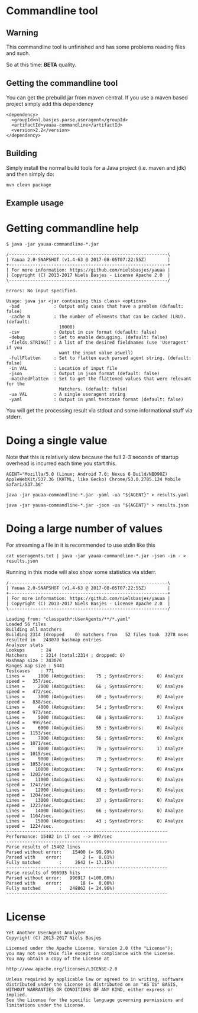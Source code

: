 # Commandline tool

## Warning
This commandline tool is unfinished and has some problems reading files and such.

So at this time: **BETA** quality.

## Getting the commandline tool
You can get the prebuild jar from maven central.
If you use a maven based project simply add this dependency

    <dependency>
      <groupId>nl.basjes.parse.useragent</groupId>
      <artifactId>yauaa-commandline</artifactId>
      <version>2.2</version>
    </dependency>

## Building
Simply install the normal build tools for a Java project (i.e. maven and jdk) and then simply do:

    mvn clean package

## Example usage

# Getting commandline help

    $ java -jar yauaa-commandline-*.jar 
    
    /------------------------------------------------------------\
    | Yauaa 2.0-SNAPSHOT (v1.4-63 @ 2017-08-05T07:22:55Z)        |
    +------------------------------------------------------------+
    | For more information: https://github.com/nielsbasjes/yauaa |
    | Copyright (C) 2013-2017 Niels Basjes - License Apache 2.0  |
    \------------------------------------------------------------/
    
    Errors: No input specified.
    
    Usage: java jar <jar containing this class> <options>
     -bad             : Output only cases that have a problem (default: false)
     -cache N         : The number of elements that can be cached (LRU). (default:
                        10000)
     -csv             : Output in csv format (default: false)
     -debug           : Set to enable debugging. (default: false)
     -fields STRING[] : A list of the desired fieldnames (use 'Useragent' if you
                        want the input value aswell)
     -fullFlatten     : Set to flatten each parsed agent string. (default: false)
     -in VAL          : Location of input file
     -json            : Output in json format (default: false)
     -matchedFlatten  : Set to get the flattened values that were relevant for the
                        Matchers. (default: false)
     -ua VAL          : A single useragent string
     -yaml            : Output in yaml testcase format (default: false)

You will get the processing result via stdout and some informational stuff via stderr.


# Doing a single value

Note that this is relatively slow because the full 2-3 seconds of startup overhead is incurred each time you start this.

    AGENT="Mozilla/5.0 (Linux; Android 7.0; Nexus 6 Build/NBD90Z) AppleWebKit/537.36 (KHTML, like Gecko) Chrome/53.0.2785.124 Mobile Safari/537.36"

    java -jar yauaa-commandline-*.jar -yaml -ua "${AGENT}" > results.yaml

    java -jar yauaa-commandline-*.jar -json -ua "${AGENT}" > results.json

# Doing a large number of values

For streaming a file in it is recommended to use stdin like this

    cat useragents.txt | java -jar yauaa-commandline-*.jar -json -in - > results.json

Running in this mode will also show some statistics via stderr.

    /------------------------------------------------------------\
    | Yauaa 2.0-SNAPSHOT (v1.4-63 @ 2017-08-05T07:22:55Z)        |
    +------------------------------------------------------------+
    | For more information: https://github.com/nielsbasjes/yauaa |
    | Copyright (C) 2013-2017 Niels Basjes - License Apache 2.0  |
    \------------------------------------------------------------/
    
    Loading from: "classpath*:UserAgents/**/*.yaml"
    Loaded 56 files
    Building all matchers
    Building 2314 (dropped    0) matchers from   52 files took  3278 msec resulted in   243070 hashmap entries
    Analyzer stats
    Lookups      : 24
    Matchers     : 2314 (total:2314 ; dropped: 0)
    Hashmap size : 243070
    Ranges map size : 5441
    Testcases    : 771
    Lines =     1000 (Ambiguities:    75 ; SyntaxErrors:     0) Analyze speed =   357/sec.
    Lines =     2000 (Ambiguities:    66 ; SyntaxErrors:     0) Analyze speed =   472/sec.
    Lines =     3000 (Ambiguities:    60 ; SyntaxErrors:     0) Analyze speed =   838/sec.
    Lines =     4000 (Ambiguities:    54 ; SyntaxErrors:     0) Analyze speed =   973/sec.
    Lines =     5000 (Ambiguities:    60 ; SyntaxErrors:     1) Analyze speed =   995/sec.
    Lines =     6000 (Ambiguities:    55 ; SyntaxErrors:     0) Analyze speed =  1153/sec.
    Lines =     7000 (Ambiguities:    56 ; SyntaxErrors:     0) Analyze speed =  1071/sec.
    Lines =     8000 (Ambiguities:    70 ; SyntaxErrors:     1) Analyze speed =  1015/sec.
    Lines =     9000 (Ambiguities:    70 ; SyntaxErrors:     0) Analyze speed =  1053/sec.
    Lines =    10000 (Ambiguities:    74 ; SyntaxErrors:     0) Analyze speed =  1202/sec.
    Lines =    11000 (Ambiguities:    42 ; SyntaxErrors:     0) Analyze speed =  1247/sec.
    Lines =    12000 (Ambiguities:    68 ; SyntaxErrors:     0) Analyze speed =  1204/sec.
    Lines =    13000 (Ambiguities:    37 ; SyntaxErrors:     0) Analyze speed =  1223/sec.
    Lines =    14000 (Ambiguities:    66 ; SyntaxErrors:     0) Analyze speed =  1164/sec.
    Lines =    15000 (Ambiguities:    43 ; SyntaxErrors:     0) Analyze speed =  1224/sec.
    -------------------------------------------------------------
    Performance: 15402 in 17 sec --> 897/sec
    -------------------------------------------------------------
    Parse results of 15402 lines
    Parsed without error:    15400 (= 99.99%)
    Parsed with    error:        2 (=  0.01%)
    Fully matched       :     2642 (= 17.15%)
    -------------------------------------------------------------
    Parse results of 996935 hits
    Parsed without error:   996917 (=100.00%)
    Parsed with    error:       18 (=  0.00%)
    Fully matched       :   248862 (= 24.96%)
    -------------------------------------------------------------

License
=======
    Yet Another UserAgent Analyzer
    Copyright (C) 2013-2017 Niels Basjes

    Licensed under the Apache License, Version 2.0 (the "License");
    you may not use this file except in compliance with the License.
    You may obtain a copy of the License at

    http://www.apache.org/licenses/LICENSE-2.0

    Unless required by applicable law or agreed to in writing, software
    distributed under the License is distributed on an "AS IS" BASIS,
    WITHOUT WARRANTIES OR CONDITIONS OF ANY KIND, either express or implied.
    See the License for the specific language governing permissions and
    limitations under the License.
